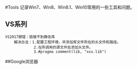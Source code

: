 #Tools
	记录Win7、Win8、Win8.1、Win10常用的一些工具和问题。
## VS系列
	VS2017报错：链接不到静态库
		解决办法：1.配置工程环境，并添加库文件所在的头文件和路径。
				 2.在所调用的源文件处添加头文件。
				 3.#pragma comment(lib, "xxx.lib")
##Google浏览器
	